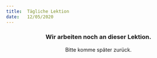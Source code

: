 ```yaml
---
title:  Tägliche Lektion
date:   12/05/2020
---
```


### <center>Wir arbeiten noch an dieser Lektion.</center>
<center>Bitte komme später zurück.</center>